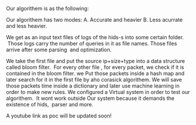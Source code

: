 Our algorithem is as the following:

Our algorithem has two modes:
A. Accurate and heavier
B. Less acurrate and less heavier. 

We get as an input text files of logs of the hids-s into some certain folder.  Those logs carry the number of queries in it as file names. Those files arrive after some parsing  and optimization.

We take the first file and put the source ip+size+type into a data structure called bloom filter.  For every other file , for every packet, we check if it is contained in the bloom filter. we Put those packets inside a hash map and later search for it in the first file by aho corasick algorithem.
We will save those packets time inside a dictionary and later use machine learning in order to make new rules. 
We configured a Virtual  system in order to test our algorithem.  It wont work outside Our system because it demands the existence of hids,  parser and more. 

A youtube link as poc will be updated soon!
